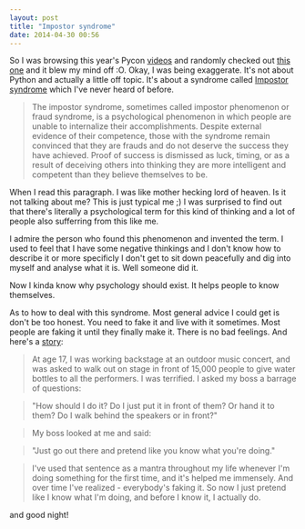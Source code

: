 ```yaml
---
layout: post
title: "Impostor syndrome"
date: 2014-04-30 00:56
---
```

So I was browsing this year's Pycon [videos](http://pyvideo.org/category/50/pycon-us-2014) and randomly checked out [this one](http://pyvideo.org/video/2659/its-dangerous-to-go-alone-battling-the-invisibl) and it blew my mind off :O. Okay, I was being exaggerate. It's not about Python and actually a little off topic. It's about a syndrome called [Impostor syndrome](http://en.wikipedia.org/wiki/Impostor_syndrome) which I've never heard of before.

>The impostor syndrome, sometimes called impostor phenomenon or fraud syndrome, is a psychological phenomenon in which people are unable to internalize their accomplishments. Despite external evidence of their competence, those with the syndrome remain convinced that they are frauds and do not deserve the success they have achieved. Proof of success is dismissed as luck, timing, or as a result of deceiving others into thinking they are more intelligent and competent than they believe themselves to be.

When I read this paragraph. I was like mother hecking lord of heaven. Is it not talking about me? This is just typical me ;) I was surprised to find out that there's literally a psychological term for this kind of thinking and a lot of people also sufferring from this like me.

I admire the person who found this phenomenon and invented the term. I used to feel that I have some negative thinkings and I don't know how to describe it or more specificly I don't get to sit down peacefully and dig into myself and analyse what it is. Well someone did it.

Now I kinda know why psychology should exist. It helps people to know themselves.

As to how to deal with this syndrome. Most general advice I could get is don't be too honest. You need to fake it and live with it sometimes. Most people are faking it until they finally make it. There is no bad feelings. And here's a [story](http://qr.ae/riYt7):

>At age 17, I was working backstage at an outdoor music concert, and was asked to walk out on stage in front of 15,000 people to give water bottles to all the performers. I was terrified. I asked my boss a barrage of questions:

>"How should I do it?  Do I just put it in front of them?  Or hand it to them?  Do I walk behind the speakers or in front?" 

>My boss looked at me and said:

>"Just go out there and pretend like you know what you're doing."

>I've used that sentence as a mantra throughout my life whenever I'm doing something for the first time, and it's helped me immensely. And over time I've realized - everybody's faking it.  So now I just pretend like I know what I'm doing, and before I know it, I actually do.

and good night!
